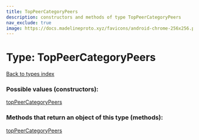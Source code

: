 ```yaml
---
title: TopPeerCategoryPeers
description: constructors and methods of type TopPeerCategoryPeers
nav_exclude: true
image: https://docs.madelineproto.xyz/favicons/android-chrome-256x256.png
---
```

# Type: TopPeerCategoryPeers
[Back to types index](index.md)



### Possible values (constructors):

[topPeerCategoryPeers](/API_docs/constructors/topPeerCategoryPeers.md)  



### Methods that return an object of this type (methods):



[topPeerCategoryPeers](/API_docs/constructors/topPeerCategoryPeers.md)  

